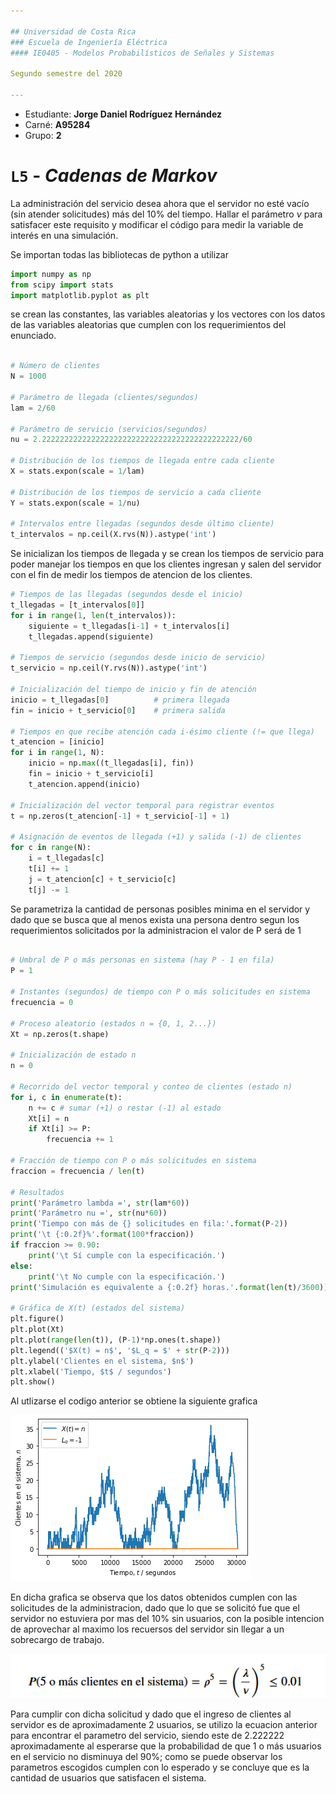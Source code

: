 ```yaml
---

## Universidad de Costa Rica
### Escuela de Ingeniería Eléctrica
#### IE0405 - Modelos Probabilísticos de Señales y Sistemas

Segundo semestre del 2020

---
```


* Estudiante: **Jorge Daniel Rodríguez Hernández**
* Carné: **A95284**
* Grupo: **2**

# `L5` - *Cadenas de Markov*

La administración del servicio desea ahora que el servidor no esté vacío (sin atender solicitudes) más del 10% del tiempo. 
Hallar el parámetro $\nu$ para satisfacer este requisito y modificar el código para medir la variable de interés en una simulación.

Se importan todas las bibliotecas de python a utilizar

```python
import numpy as np
from scipy import stats
import matplotlib.pyplot as plt
```
se crean las constantes, las variables aleatorias y los vectores con los datos de las variables aleatorias que cumplen con los requerimientos del enunciado.

```python

# Número de clientes
N = 1000

# Parámetro de llegada (clientes/segundos)
lam = 2/60

# Parámetro de servicio (servicios/segundos)
nu = 2.22222222222222222222222222222222222222222222/60

# Distribución de los tiempos de llegada entre cada cliente
X = stats.expon(scale = 1/lam)

# Distribución de los tiempos de servicio a cada cliente
Y = stats.expon(scale = 1/nu)

# Intervalos entre llegadas (segundos desde último cliente)
t_intervalos = np.ceil(X.rvs(N)).astype('int')
```
Se inicializan los tiempos de llegada y se crean los tiempos de servicio para poder manejar los tiempos en que los clientes ingresan y salen del servidor con el 
fin de medir los tiempos de atencion de los clientes.

```python
# Tiempos de las llegadas (segundos desde el inicio)
t_llegadas = [t_intervalos[0]]
for i in range(1, len(t_intervalos)):
    siguiente = t_llegadas[i-1] + t_intervalos[i]
    t_llegadas.append(siguiente)

# Tiempos de servicio (segundos desde inicio de servicio)
t_servicio = np.ceil(Y.rvs(N)).astype('int')

# Inicialización del tiempo de inicio y fin de atención
inicio = t_llegadas[0]          # primera llegada
fin = inicio + t_servicio[0]    # primera salida

# Tiempos en que recibe atención cada i-ésimo cliente (!= que llega)
t_atencion = [inicio]
for i in range(1, N):
    inicio = np.max((t_llegadas[i], fin))
    fin = inicio + t_servicio[i]
    t_atencion.append(inicio)

# Inicialización del vector temporal para registrar eventos
t = np.zeros(t_atencion[-1] + t_servicio[-1] + 1)

# Asignación de eventos de llegada (+1) y salida (-1) de clientes
for c in range(N):
    i = t_llegadas[c]
    t[i] += 1
    j = t_atencion[c] + t_servicio[c]
    t[j] -= 1

```
Se parametriza la cantidad de personas posibles minima en el servidor y dado que se busca que al menos exista una persona dentro segun los requerimientos
solicitados por la administracion el valor de P será de 1 
```python

# Umbral de P o más personas en sistema (hay P - 1 en fila)
P = 1

# Instantes (segundos) de tiempo con P o más solicitudes en sistema
frecuencia = 0

# Proceso aleatorio (estados n = {0, 1, 2...})
Xt = np.zeros(t.shape)

# Inicialización de estado n
n = 0

# Recorrido del vector temporal y conteo de clientes (estado n)
for i, c in enumerate(t):
    n += c # sumar (+1) o restar (-1) al estado
    Xt[i] = n
    if Xt[i] >= P: 
        frecuencia += 1

# Fracción de tiempo con P o más solicitudes en sistema
fraccion = frecuencia / len(t)

# Resultados
print('Parámetro lambda =', str(lam*60))
print('Parámetro nu =', str(nu*60))
print('Tiempo con más de {} solicitudes en fila:'.format(P-2))
print('\t {:0.2f}%'.format(100*fraccion))
if fraccion >= 0.90:
    print('\t Sí cumple con la especificación.')
else:
    print('\t No cumple con la especificación.') 
print('Simulación es equivalente a {:0.2f} horas.'.format(len(t)/3600))

# Gráfica de X(t) (estados del sistema)
plt.figure()
plt.plot(Xt)
plt.plot(range(len(t)), (P-1)*np.ones(t.shape))
plt.legend(('$X(t) = n$', '$L_q = $' + str(P-2)))
plt.ylabel('Clientes en el sistema, $n$')
plt.xlabel('Tiempo, $t$ / segundos')
plt.show()

```
Al utlizarse el codigo anterior se obtiene la siguiente grafica

![90](https://github.com/jorgedaniel-rodriguez/Tema5/blob/main/90.png)

En dicha grafica se observa que los datos obtenidos cumplen con las solicitudes de la administracion, dado que lo que se solicitó fue que 
el servidor no estuviera por mas del 10% sin usuarios, con la posible intencion de aprovechar al maximo los recuersos del servidor sin llegar a un 
sobrecargo de trabajo.

![90](https://github.com/jorgedaniel-rodriguez/Tema5/blob/main/ecuacion.png)

Para cumplir con dicha solicitud y dado que el ingreso de clientes al servidor es de aproximadamente 2 usuarios, se utilizo la ecuacion anterior para encontrar el 
parametro del servicio, siendo este de 2.222222 aproximadamente al esperarse que la probabilidad de que 1 o más usuarios en el servicio no disminuya del 90%; como se
puede observar los parametros escogidos cumplen con lo esperado y se concluye que es la cantidad de usuarios que satisfacen el sistema.

